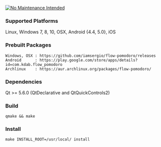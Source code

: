 [![No Maintenance Intended](http://unmaintained.tech/badge.svg)](http://unmaintained.tech/)

### Supported Platforms
Linux, Windows 7, 8, 10, OSX, Android {4.4, 5.0}, iOS

### Prebuilt Packages
    Windows, OSX : https://github.com/iamsergio/flow-pomodoro/releases
    Android      : https://play.google.com/store/apps/details?id=com.kdab.flow_pomodoro
    Archlinux    : https://aur.archlinux.org/packages/flow-pomodoro/


### Dependencies
  Qt >= 5.6.0 (QtDeclarative and QtQuickControls2)

### Build
    qmake && make

### Install
    make INSTALL_ROOT=/usr/local/ install
